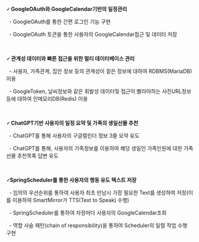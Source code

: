 &nbsp;

**🗸 GoogleOAuth와 GoogleCalendar기반의 일정관리**

&nbsp;&nbsp;- GoogleOAuth를 통한 간편 로그인 기능 구현

&nbsp;&nbsp;- GoogleOAuth 토큰을 통한 사용자의 GoogleCalendar접근 및 데이터 저장

&nbsp;

**🗸 관계성 데이터와 빠른 접근을 위한 멀티 데이터베이스 관리**

&nbsp;&nbsp;- 사용자, 가족관계, 집안 정보 등의 관계성이 짙은 정보에 대하여 RDBMS(MariaDB)이용

&nbsp;&nbsp;- GoogleToken, 날씨정보와 같은 휘발성 데이터및 접근이 빨라야하는 사진URL정보등에 대하여 인메모리DB(Redis) 이용

&nbsp;

**🗸 ChatGPT기반 사용자의 일정 요약 및 가족의 생일선물 추천**

&nbsp;&nbsp;- ChatGPT를 통해 사용자의 구글캘린더 정보 3줄 요약 유도

&nbsp;&nbsp;- ChatGPT를 통해, 사용자의 가족정보를 이용하여 해당 생일인 가족인원에 대한 가족선물 추천목록 답변 유도

&nbsp;

**🗸SpringScheduler를 통한 사용자의 행동 유도 텍스트 저장**

&nbsp;&nbsp;- 임의의 우선순위를 통하여 사용자 최초 만남시 가장 필요한 Text를 생성하여 저장(이를 이용하여 SmartMirror가 TTS(Text to Speak) 수행)

&nbsp;&nbsp;- SpringScheduler를 통하여 자정마다 사용자의 GoogleCalendar조회

&nbsp;&nbsp;- 역할 사슬 패턴(chain of responsibility)을 통하여 Scheduler의 일렬 작업 수행 구현
